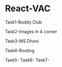 # React-VAC
Task1-Buddy Club

Task2-Images in 4 corner

Task3-MS Dhoni

Task4-Routing

Task5-
Task6-
Task7-
